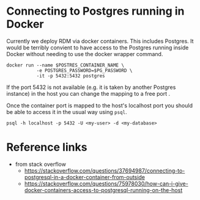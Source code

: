 
# Connecting to Postgres running in Docker

Currently we deploy RDM via docker containers. This includes Postgres.
It would be terribly convient to have access to the Postgres running inside Docker without needing to use the docker wrapper command.

~~~
docker run --name $POSTRES_CONTAINER_NAME \
           -e POSTGRES_PASSWORD=$PG_PASSWORD \
           -it -p 5432:5432 postgres
~~~

If the port 5432 is not available (e.g. it is taken by another Postgres instance) in the host you can change the mapping to a free port .

Once the container port is mapped to the host's localhost port you
should be able to access it in the usual way using `psql`.

~~~
psql -h localhost -p 5432 -U <my-user> -d <my-database>
~~~


# Reference links

- from stack overflow
    - <https://stackoverflow.com/questions/37694987/connecting-to-postgresql-in-a-docker-container-from-outside>
    - <https://stackoverflow.com/questions/75978030/how-can-i-give-docker-containers-access-to-postgresql-running-on-the-host>

